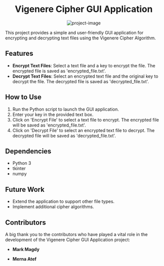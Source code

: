 
<h1 align="center" id="title">Vigenere Cipher GUI Application</h1>

<p align="center"><img src="https://github.com/mernaatef28/Vigenere_Cipher_Algorithm/blob/main/Screenshot%202024-05-25%20040134.png?raw=true" alt="project-image"></p>


This project provides a simple and user-friendly GUI application for encrypting and decrypting text files using the Vigenere Cipher Algorithm. 

## Features
- **Encrypt Text Files**: Select a text file and a key to encrypt the file. The encrypted file is saved as 'encrypted_file.txt'.
- **Decrypt Text Files**: Select an encrypted text file and the original key to decrypt the file. The decrypted file is saved as 'decrypted_file.txt'.

## How to Use
1. Run the Python script to launch the GUI application.
2. Enter your key in the provided text box.
3. Click on 'Encrypt File' to select a text file to encrypt. The encrypted file will be saved as 'encrypted_file.txt'.
4. Click on 'Decrypt File' to select an encrypted text file to decrypt. The decrypted file will be saved as 'decrypted_file.txt'.

## Dependencies
- Python 3
- tkinter
- numpy

## Future Work
- Extend the application to support other file types.
- Implement additional cipher algorithms.
  
 ## Contributors
 A big thank you to the contributors who have played a vital role in the development of the Vigenere Cipher GUI Application project:
- __Mark Magdy__

- __Merna Atef__
